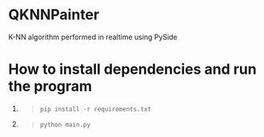 # QKNNPainter
K-NN algorithm performed in realtime using PySide

# How to install dependencies and run the program

1. > `pip install -r requirements.txt`

2. > `python main.py`
